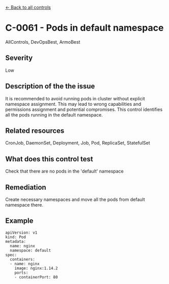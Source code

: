 [← Back to all controls](index.md)

# C-0061 - Pods in default namespace

AllControls, DevOpsBest, ArmoBest

## Severity

Low

## Description of the the issue

It is recommended to avoid running pods in cluster without explicit namespace assignment. This may lead to wrong capabilities and permissions assignment and potential compromises. This control identifies all the pods running in the default namespace.

## Related resources

CronJob, DaemonSet, Deployment, Job, Pod, ReplicaSet, StatefulSet

## What does this control test

Check that there are no pods in the 'default' namespace

## Remediation

Create necessary namespaces and move all the pods from default namespace there.

## Example

```
apiVersion: v1
kind: Pod
metadata:
  name: nginx
  namespace: default
spec:
  containers:
  - name: nginx
    image: nginx:1.14.2
    ports:
    - containerPort: 80
```

